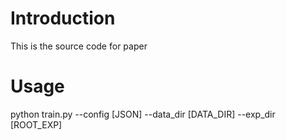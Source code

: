 # Introduction
This is the source code for paper 

# Usage
python train.py --config [JSON] --data_dir [DATA_DIR] --exp_dir [ROOT_EXP]
